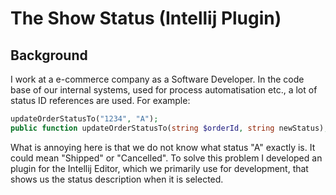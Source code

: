 # The Show Status (Intellij Plugin)

## Background
I work at a e-commerce company as a Software Developer. In the code base of our internal systems, used for process automatisation etc., a lot of status ID references are used. For example:

```php
updateOrderStatusTo("1234", "A");
public function updateOrderStatusTo(string $orderId, string newStatus);
```

What is annoying here is that we do not know what status "A" exactly is. It could mean "Shipped" or "Cancelled". To solve this problem I developed an plugin for the Intellij Editor, which we primarily use for development, that shows us the status description when it is selected.

